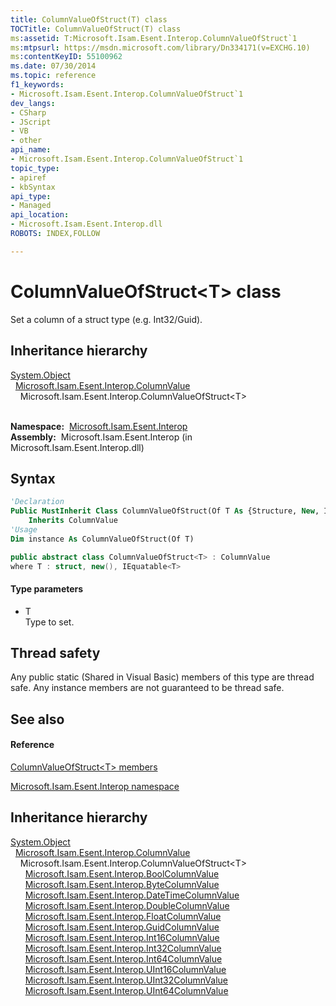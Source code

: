 ```yaml
---
title: ColumnValueOfStruct(T) class
TOCTitle: ColumnValueOfStruct(T) class
ms:assetid: T:Microsoft.Isam.Esent.Interop.ColumnValueOfStruct`1
ms:mtpsurl: https://msdn.microsoft.com/library/Dn334171(v=EXCHG.10)
ms:contentKeyID: 55100962
ms.date: 07/30/2014
ms.topic: reference
f1_keywords:
- Microsoft.Isam.Esent.Interop.ColumnValueOfStruct`1
dev_langs:
- CSharp
- JScript
- VB
- other
api_name: 
- Microsoft.Isam.Esent.Interop.ColumnValueOfStruct`1
topic_type: 
- apiref
- kbSyntax
api_type: 
- Managed
api_location: 
- Microsoft.Isam.Esent.Interop.dll
ROBOTS: INDEX,FOLLOW

---
```


# ColumnValueOfStruct\<T\> class

Set a column of a struct type (e.g. Int32/Guid).

## Inheritance hierarchy

[System.Object](https://docs.microsoft.com/dotnet/api/system.object?redirectedfrom=MSDN)  
  [Microsoft.Isam.Esent.Interop.ColumnValue](dn334206\(v=exchg.10\).md)  
    Microsoft.Isam.Esent.Interop.ColumnValueOfStruct\<T\>  
      

**Namespace:**  [Microsoft.Isam.Esent.Interop](hh596136\(v=exchg.10\).md)  
**Assembly:**  Microsoft.Isam.Esent.Interop (in Microsoft.Isam.Esent.Interop.dll)

## Syntax

``` vb
'Declaration
Public MustInherit Class ColumnValueOfStruct(Of T As {Structure, New, IEquatable(Of T)}) _
    Inherits ColumnValue
'Usage
Dim instance As ColumnValueOfStruct(Of T)
```

``` csharp
public abstract class ColumnValueOfStruct<T> : ColumnValue
where T : struct, new(), IEquatable<T>
```

#### Type parameters

  - T  
    Type to set.

## Thread safety

Any public static (Shared in Visual Basic) members of this type are thread safe. Any instance members are not guaranteed to be thread safe.

## See also

#### Reference

[ColumnValueOfStruct\<T\> members](dn334217\(v=exchg.10\).md)

[Microsoft.Isam.Esent.Interop namespace](hh596136\(v=exchg.10\).md)

## Inheritance hierarchy

[System.Object](https://docs.microsoft.com/dotnet/api/system.object?redirectedfrom=MSDN)  
  [Microsoft.Isam.Esent.Interop.ColumnValue](dn334206\(v=exchg.10\).md)  
    Microsoft.Isam.Esent.Interop.ColumnValueOfStruct\<T\>  
      [Microsoft.Isam.Esent.Interop.BoolColumnValue](dn334148\(v=exchg.10\).md)  
      [Microsoft.Isam.Esent.Interop.ByteColumnValue](dn334109\(v=exchg.10\).md)  
      [Microsoft.Isam.Esent.Interop.DateTimeColumnValue](dn334238\(v=exchg.10\).md)  
      [Microsoft.Isam.Esent.Interop.DoubleColumnValue](dn273972\(v=exchg.10\).md)  
      [Microsoft.Isam.Esent.Interop.FloatColumnValue](dn350880\(v=exchg.10\).md)  
      [Microsoft.Isam.Esent.Interop.GuidColumnValue](dn350902\(v=exchg.10\).md)  
      [Microsoft.Isam.Esent.Interop.Int16ColumnValue](dn351017\(v=exchg.10\).md)  
      [Microsoft.Isam.Esent.Interop.Int32ColumnValue](dn350992\(v=exchg.10\).md)  
      [Microsoft.Isam.Esent.Interop.Int64ColumnValue](dn351016\(v=exchg.10\).md)  
      [Microsoft.Isam.Esent.Interop.UInt16ColumnValue](dn351247\(v=exchg.10\).md)  
      [Microsoft.Isam.Esent.Interop.UInt32ColumnValue](dn351251\(v=exchg.10\).md)  
      [Microsoft.Isam.Esent.Interop.UInt64ColumnValue](dn351190\(v=exchg.10\).md)

